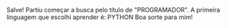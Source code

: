 Salve! Partiu começar a busca pelo título de "PROGRAMADOR".
A primeira linguagem que escolhi aprender é: PYTHON
Boa sorte para mim! 

